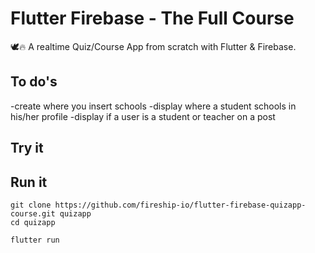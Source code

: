 # Flutter Firebase  - The Full Course

🕊️🔥  A realtime Quiz/Course App from scratch with Flutter & Firebase. 

## To do's

-create where you insert schools
-display where a student schools in his/her profile
-display if a user is a student or teacher on a post

## Try it



## Run it

```
git clone https://github.com/fireship-io/flutter-firebase-quizapp-course.git quizapp
cd quizapp

flutter run
```